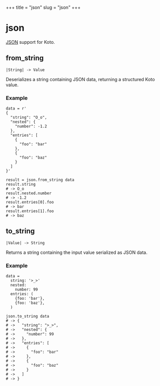 +++
title = "json"
slug = "json"
+++

# json

[JSON](https://www.json.org) support for Koto.

## from_string

````kototype
|String| -> Value
````

Deserializes a string containing JSON data, returning a structured Koto value.

### Example

````koto
data = r'
{
  "string": "O_o",
  "nested": {
    "number": -1.2
  },
  "entries": [
    {
      "foo": "bar"
    },
    {
      "foo": "baz"
    }
  ]
}'

result = json.from_string data
result.string
# -> O_o
result.nested.number
# -> -1.2
result.entries[0].foo
# -> bar
result.entries[1].foo
# -> baz
````

## to_string

````kototype
|Value| -> String
````

Returns a string containing the input value serialized as JSON data.

### Example

````koto
data = 
  string: '>_>'
  nested:
    number: 99
  entries: (
    {foo: 'bar'},
    {foo: 'baz'},
  )

json.to_string data
# -> {
# ->   "string": ">_>",
# ->   "nested": {
# ->     "number": 99
# ->   },
# ->   "entries": [
# ->     {
# ->       "foo": "bar"
# ->     },
# ->     {
# ->       "foo": "baz"
# ->     }
# ->   ]
# -> }
````